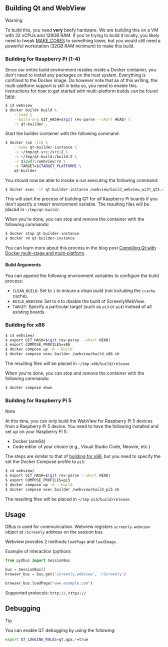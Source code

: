 ## Building Qt and WebView

> [!WARNING]
> To build this, you need **very** beefy hardware. We are building this on a VM with 32 vCPUs and 128GB RAM. If you're trying to build it locally, you likely need to tweak [MAKE_CORES](https://github.com/Screenly/screenly-ose/blob/master/webview/build_qt5.sh#L12) to something lower, but you would still need a powerful workstation (32GB RAM minimum) to make this build.

### Building for Raspberry Pi (1-4)

Since our entire build environment resides inside a Docker container, you don't need to install any packages on the host system. Everything is confined to the Docker image. Do however note that as of this writing, the multi-platform support is still in beta so, you need to enable this. Instructions for how to get started with multi-platform builds can be found [here](https://medium.com/@artur.klauser/building-multi-architecture-docker-images-with-buildx-27d80f7e2408).

```bash
$ cd webview
$ docker buildx build \
    --load \
    --build-arg GIT_HASH=$(git rev-parse --short HEAD) \
    -t qt-builder .
```

Start the builder container with the following command:

```bash
$ docker run -itd \
    --name qt-builder-instance \
    -v ~/tmp/qt-src:/src:Z \
    -v ~/tmp/qt-build:/build:Z \
    -v $(pwd):/webview:ro \
    -e TARGET=${TARGET_PLATFORM} \
    qt-builder
```

You should now be able to invoke a run executing the following command:

```bash
$ docker exec -it qt-builder-instance /webview/build_webview_with_qt5.sh
```

This will start the process of building QT for *all* Raspberry Pi boards if you don't specify a `TARGET` environment variable.
The resulting files will be placed in `~/tmp/qt-build/`.

When you're done, you can stop and remove the container with the following commands:

```bash
$ docker stop qt-builder-instance
$ docker rm qt-builder-instance
```

You can learn more about this process in the blog post [Compiling Qt with Docker multi-stage and multi-platform](https://www.docker.com/blog/compiling-qt-with-docker-multi-stage-and-multi-platform/).

#### Build Arguments

You can append the following environment variables to configure the build process:

* `CLEAN_BUILD`: Set to `1` to ensure a clean build (not including the `ccache` cache).
* `BUILD_WEBVIEW`:  Set to `0` to disable the build of ScreenlyWebView.
* `TARGET`: Specify a particular target (such as `pi3` or `pi4`) instead of all existing boards.

### Building for x86

```bash
$ cd webview/
$ export GIT_HASH=$(git rev-parse --short HEAD)
$ export COMPOSE_PROFILES=x86
$ docker compose up -d --build
$ docker compose exec builder /webview/build_x86.sh
```

The resulting files will be placed in `~/tmp-x86/build/release`.

When you're done, you can stop and remove the container with the following commands:

```bash
$ docker compose down
```

### Building for Raspberry Pi 5

> [!NOTE]
> At this time, you can only build the WebView for Raspberry Pi 5 devices
> from a Raspberry Pi 5 device.
> You need to have the following installed and set up on your Raspberry Pi 5:
> - Docker (arm64)
> - Code editor of your choice (e.g., Visual Studio Code, Neovim, etc.)

The steps are similar to that of [building for x86](#building-for-x86),
but you need to specify the set the Docker Compose profile to `pi5`:

```bash
$ cd webview/
$ export GIT_HASH=$(git rev-parse --short HEAD)
$ export COMPOSE_PROFILES=pi5
$ docker compose up -d --build
$ docker compose exec builder /webview/build_pi5.sh
```

The resulting files will be placed in `~/tmp-pi5/build/release`.

## Usage

DBus is used for communication.
Webview registers `screenly.webview` object at `/Screenly` address on the session bus.

Webview provides 2 methods:`loadPage` and `loadImage`.

Example of interaction (python):

```python
from pydbus import SessionBus

bus = SessionBus()
browser_bus = bus.get('screenly.webview', '/Screenly')

browser_bus.loadPage("www.example.com")
```

Supported protocols: `http://`, `https://`

## Debugging

> [!TIP]
> You can enable QT debugging by using the following:
> ```bash
> export QT_LOGGING_RULES=qt.qpa.*=true
> ```
